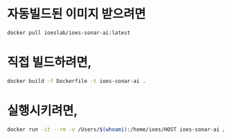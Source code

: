 # 자동빌드된 이미지 받으려면

```bash
docker pull ioeslab/ioes-sonar-ai:latest
```

# 직접 빌드하려면, 

```bash
docker build -f Dockerfile -t ioes-sonar-ai .
```

# 실행시키려면,

```bash
docker run -it --rm -v /Users/$(whoami):/home/ioes/HOST ioes-sonar-ai /bin/bash
```